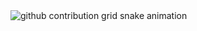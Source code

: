 <picture>
  <source media="(prefers-color-scheme: dark)" srcset="https://raw.githubusercontent.com/EpiteugmaRevvedUp/EpiteugmaRevvedUp/output/github-contribution-grid-snake-dark.svg">
  <source media="(prefers-color-scheme: light)" srcset="https://raw.githubusercontent.com/EpiteugmaRevvedUp/EpiteugmaRevvedUp/output/github-contribution-grid-snake.svg">
  <img alt="github contribution grid snake animation" src="https://raw.githubusercontent.com/EpiteugmaRevvedUp/EpiteugmaRevvedUp/output/github-contribution-grid-snake.svg">
</picture>